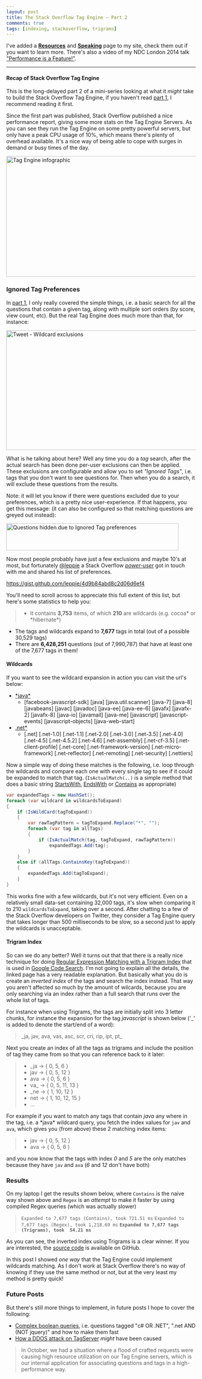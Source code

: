 ```yaml
---
layout: post
title: The Stack Overflow Tag Engine – Part 2
comments: true
tags: [indexing, stackoverflow, trigrams]
---
```


I've added a <a href="http://mattwarren.org/resources/" target="_blank">**Resources**</a> and <a href="http://mattwarren.org/speaking/" target="_blank">**Speaking**</a> page to my site, check them out if you want to learn more. There's also a video of my NDC London 2014 talk <a href="http://mattwarren.org/speaking/#NDCLondon2014" target="_blank">"Performance is a Feature!"</a>.

---------------------------------------

#### <a name="Recap"></a>**Recap of Stack Overflow Tag Engine**

This is the long-delayed part 2 of a mini-series looking at what it *might* take to build the Stack Overflow Tag Engine, if you haven't read <a href="http://mattwarren.org/2014/11/01/the-stack-overflow-tag-engine-part-1/" target="_blank">part 1</a>, I recommend reading it first.

Since the first part was published, Stack Overflow published a nice performance report, giving some more stats on the Tag Engine Servers. As you can see they run the Tag Engine on some pretty powerful servers, but only have a peak CPU usage of 10%, which means there's plenty of overhead available. It's a nice way of being able to cope with surges in demand or busy times of the day.

<a href="https://stackexchange.com/performance" target="_blank"><img src="https://mattwarrendotorg.files.wordpress.com/2015/01/tag-server-infographic.png" alt="Tag Engine infographic" width="560" height="321" class="aligncenter size-full wp-image-1068" /></a>

### <a name="IgnoredTags"></a>**Ignored Tag Preferences**

In <a href="http://mattwarren.org/2014/11/01/the-stack-overflow-tag-engine-part-1/" target="_blank">part 1</a>, I only really covered the simple things, i.e. a basic search for all the questions that contain a given tag, along with multiple sort orders (by score, view count, etc). But the real Tag Engine does much more than that, for instance:  

<a href="https://twitter.com/marcgravell/status/522515630248189953" target="_blank"><img src="https://mattwarrendotorg.files.wordpress.com/2015/08/tweet-wildcard-exclusions.png" alt="Tweet - Wildcard exclusions" width="634" height="318" class="aligncenter size-full wp-image-1099" /></a>

What is he talking about here? Well any time you do a *tag* search, after the actual search has been done per-user exclusions can then be applied. These exclusions are configurable and allow you to set *"Ignored Tags"*, i.e. tags that you don't want to see questions for. Then when you do a search, it will exclude these questions from the results. 

Note: it will let you know if there were questions excluded due to your preferences, which is a pretty nice user-experience. If that happens, you get this message: (it can also be configured so that matching questions are greyed out instead):

<a href="https://mattwarrendotorg.files.wordpress.com/2015/08/questions-hidden-due-to-ignored-tag-preferences.png" target="_blank"><img src="https://mattwarrendotorg.files.wordpress.com/2015/08/questions-hidden-due-to-ignored-tag-preferences.png" alt="Questions hidden due to Ignored Tag preferences" width="458" height="72" class="aligncenter size-full wp-image-1100" /></a>

Now most people probably have just a few exclusions and maybe 10's at most, but fortunately <a href="https://twitter.com/leppie" target="_blank">@leppie</a> a Stack Overflow <a href="http://stackoverflow.com/users/15541/leppie" target="_blank">*power-user*</a> got in touch with me and shared his list of preferences. 
 
 https://gist.github.com/leppie/4d9b84abd8c2d06d6ef4

You'll need to scroll across to appreciate this full extent of this list, but here's some statistics to help you:

> - It contains **3,753** items, of which **210** are wildcards (e.g. cocoa\* or \*hibernate\*)
- The tags and wildcards expand to **7,677** tags in total (out of a possible 30,529 tags)
- There are **6,428,251** questions (out of 7,990,787) that have at least one of the 7,677 tags in them!

#### <a name="Wildcards"></a>**Wildcards**

If you want to see the wildcard expansion in action you can visit the url's below:

- <a href="http://stackoverflow.com/questions/tagged/*java*?sort=votes" target="_blank">\*java\*</a>  
    - [facebook-javascript-sdk] [java]  [java.util.scanner] [java-7] [java-8] [javabeans] [javac] [javadoc] [java-ee] [java-ee-6] [javafx] [javafx-2] [javafx-8] [java-io] [javamail] [java-me] [javascript] [javascript-events] [javascript-objects] [java-web-start] 
- <a href="http://stackoverflow.com/questions/tagged/.net*?sort=votes" target="_blank">.net\*</a>
    - [.net] [.net-1.0] [.net-1.1] [.net-2.0] [.net-3.0] [.net-3.5] [.net-4.0] [.net-4.5] [.net-4.5.2] [.net-4.6] [.net-assembly] [.net-cf-3.5] [.net-client-profile] [.net-core] [.net-framework-version] [.net-micro-framework] [.net-reflector] [.net-remoting] [.net-security] [.nettiers] 

Now a simple way of doing these matches is the following, i.e. loop through the wildcards and compare each one with every single tag to see if it could be expanded to match that tag. (`IsActualMatch(..)` is a simple method that does a basic string <a href="https://msdn.microsoft.com/en-us/library/baketfxw(v=vs.110).aspx" target="_blank">StartsWith</a>, <a href="https://msdn.microsoft.com/en-us/library/2333wewz(v=vs.110).aspx" target="_blank">EndsWith</a> or <a href="https://msdn.microsoft.com/en-us/library/dy85x1sa(v=vs.110).aspx" target="_blank">Contains</a> as appropriate)

``` csharp
var expandedTags = new HashSet();
foreach (var wildcard in wildcardsToExpand)
{
	if (IsWildCard(tagToExpand))
	{
		var rawTagPattern = tagToExpand.Replace("*", "");
		foreach (var tag in allTags)
		{
			if (IsActualMatch(tag, tagToExpand, rawTagPattern))
				expandedTags.Add(tag);
		}
	}
	else if (allTags.ContainsKey(tagToExpand))
	{
		expandedTags.Add(tagToExpand);
	}
}
```

This works fine with a few wildcards, but it's not very efficient. Even on a relatively small data-set containing 32,000 tags, it's slow when comparing it to 210 `wildcardsToExpand`, taking over a second. After chatting to a few of the Stack Overflow developers on Twitter, they consider a Tag Engine query that takes longer than 500 milliseconds to be slow, so a second just to apply the wildcards is unacceptable.

#### <a name="TrigramIndex"></a>**Trigram Index**

So can we do any better? Well it turns out that that there is a really nice technique for doing <a href="https://swtch.com/~rsc/regexp/regexp4.html" target="_blank">Regular Expression Matching with a Trigram Index</a> that is used in <a href="https://code.google.com/p/chromium/codesearch" target="_blank">Google Code Search</a>. I'm not going to explain all the details, the linked page has a very readable explanation. But basically what you do is create an *inverted index* of the tags and search the index instead. That way you aren't affected so much by the amount of wilcards, because you are only searching via an index rather than a full search that runs over the whole list of tags. 

For instance when using Trigrams, the tags are initially split into 3 letter chunks, for instance the expansion for the tag *javascript* is shown below ('_' is added to denote the start/end of a word):

> \_ja, jav, ava, vas, asc, scr, cri, rip, ipt, pt_

Next you create an index of all the tags as trigrams and include the position of tag they came from so that you can reference back to it later:

> - _ja -&gt; { 0, 5, 6 }
> - jav -&gt; { 0, 5, 12 }
> - ava -&gt; { 0, 5, 6 }
> - va_ -&gt; { 0, 5, 11, 13 }
> - _ne -&gt; { 1, 10, 12 }
> - net -&gt; { 1, 10, 12, 15 }
> - ...

For example if you want to match any tags that contain *java* any where in the tag, i.e. a \*java\* wildcard query, you fetch the index values for `jav` and `ava`, which gives you (from above) these 2 matching index items:

> - jav -&gt; { 0, 5, 12 }
> - ava -&gt; { 0, 5, 6 }

and you now know that the tags with index *0* and *5* are the only matches because they have `jav` and `ava` (*6* and *12* don't have both)

### <a name="Results"></a>**Results**

On my laptop I get the results shown below, where `Contains` is the naive way shown above and `Regex` is an *attempt* to make it faster by using compiled Regex queries (which was actually slower)

> ```Expanded to 7,677 tags (Contains), took 721.51 ms```
> ```Expanded to 7,677 tags (Regex), took 1,218.69 ms```
> **```Expanded to 7,677 tags (Trigrams), took  54.21 ms```**

As you can see, the inverted index using Trigrams is a clear winner. If you are interested, the <a href="https://github.com/mattwarren/StackOverflowTagServer/blob/master/TagServer/WildcardProcessor.cs" target="_blank">source code</a> is available on GitHub.

In this post I showed *one way* that the Tag Engine could implement wildcards matching. As I don't work at Stack Overflow there's no way of knowing if they use the same method or not, but at the very least my method is pretty quick!

### <a name="FuturePosts"></a>**Future Posts**

But there's still more things to implement, in future posts I hope to cover the following:

- <a href="http://stackoverflow.com/questions/tagged/.net+or+jquery-" target="_blank">Complex boolean queries</a>, i.e. questions tagged "c# OR .NET", ".net AND (NOT jquery)" and how to make them fast
- <a href="http://stackstatus.net/post/107352821074/outage-postmortem-january-6th-2015" target="_blank">How a DDOS attack on TagServer</a> *might* have been caused

> In October, we had a situation where a flood of crafted requests were causing high resource utilization on our Tag Engine servers, which is our internal application for associating questions and tags in a high-performance way.
